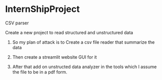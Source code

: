 # InternShipProject
CSV parser 

Create a new project to read structured and unstructured data

1. So my plan of attack is to Create a csv file reader that summarize the data 

2. Then create a streamlit website GUI for it 

3. After that add on unstructed data analyzer in the tools which I assume the file to be in a pdf form.